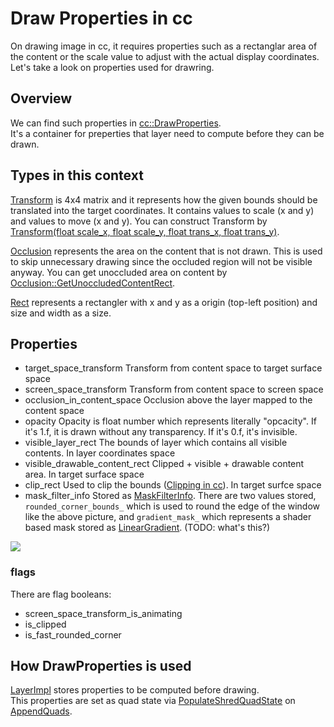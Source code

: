 # Draw Properties in cc

On drawing image in cc, it requires properties such as a rectanglar area of the content or the scale value to adjust with the actual display coordinates.  
Let's take a look on properties used for drawring.

## Overview
We can find such properties in [cc::DrawProperties](https://source.chromium.org/chromium/chromium/src/+/main:cc/layers/draw_properties.h).  
It's a container for preperties that layer need to compute before they can be drawn.

## Types in this context
[Transform](https://source.chromium.org/chromium/chromium/src/+/refs/heads/main:ui/gfx/geometry/transform.h;l=45;drc=7d2d8ccab2b68fbbfc5e1611d45bd4ecf87090b8) is 4x4 matrix and it represents how the given bounds should be translated into the target coordinates. It contains values to scale (x and y) and values to move (x and y). You can construct Transform by [Transform(float scale_x, float scale_y, float trans_x, float trans_y)](https://source.chromium.org/chromium/chromium/src/+/refs/heads/main:ui/gfx/geometry/transform.h;l=581;drc=7d2d8ccab2b68fbbfc5e1611d45bd4ecf87090b8).  

[Occlusion](https://source.chromium.org/chromium/chromium/src/+/refs/heads/main:cc/trees/occlusion.h;l=17;drc=7d2d8ccab2b68fbbfc5e1611d45bd4ecf87090b8) represents the area on the content that is not drawn. This is used to skip unnecessary drawing since the occluded region will not be visible anyway. You can get unoccluded area on content by [Occlusion::GetUnoccludedContentRect](https://source.chromium.org/chromium/chromium/src/+/refs/heads/main:cc/trees/occlusion.cc;l=46;drc=7d2d8ccab2b68fbbfc5e1611d45bd4ecf87090b8).  

[Rect](https://source.chromium.org/chromium/chromium/src/+/refs/heads/main:ui/gfx/geometry/rect.h;l=37;drc=7d2d8ccab2b68fbbfc5e1611d45bd4ecf87090b8) represents a rectangler with x and y as a origin (top-left position) and size and width as a size.  

## Properties
* target_space_transform
Transform from content space to target surface space
* screen_space_transform
Transform from content space to screen space
* occlusion_in_content_space
Occlusion above the layer mapped to the content space
* opacity
Opacity is float number which represents literally "opcacity". If it's 1.f, it is drawn without any transparency. If it's 0.f, it's invisible.
* visible_layer_rect
The bounds of layer which contains all visible contents. In layer coordinates space
* visible_drawable_content_rect
Clipped + visible + drawable content area. In target surface space
* clip_rect
Used to clip the bounds ([Clipping in cc](/LvRsS5aGTNGobStqD0vKcA)). In target surfce space
* mask_filter_info
Stored as [MaskFilterInfo](https://source.chromium.org/chromium/chromium/src/+/refs/heads/main:ui/gfx/geometry/mask_filter_info.h;l=20;drc=7d2d8ccab2b68fbbfc5e1611d45bd4ecf87090b8). There are two values stored, `rounded_corner_bounds_` which is used to round the edge of the window like the above picture, and `gradient_mask_` which represents a shader based mask stored as [LinearGradient](https://source.chromium.org/chromium/chromium/src/+/refs/heads/main:ui/gfx/geometry/linear_gradient.h;l=31;drc=7d2d8ccab2b68fbbfc5e1611d45bd4ecf87090b8). (TODO: what's this?)

![](https://hackmd.io/_uploads/ry_6SiA9h.png)


### flags
There are flag booleans:
* screen_space_transform_is_animating
* is_clipped
* is_fast_rounded_corner

## How DrawProperties is used
[LayerImpl](https://source.chromium.org/chromium/chromium/src/+/refs/heads/main:cc/layers/layer_impl.h;l=573;drc=7d2d8ccab2b68fbbfc5e1611d45bd4ecf87090b8) stores properties to be computed before drawing.  
This properties are set as quad state via [PopulateShredQuadState](https://source.chromium.org/chromium/chromium/src/+/refs/heads/main:cc/layers/layer_impl.cc;l=147;drc=7d2d8ccab2b68fbbfc5e1611d45bd4ecf87090b8) on [AppendQuads](https://source.chromium.org/chromium/chromium/src/+/refs/heads/main:cc/layers/texture_layer_impl.cc;l=110;drc=7d2d8ccab2b68fbbfc5e1611d45bd4ecf87090b8).
